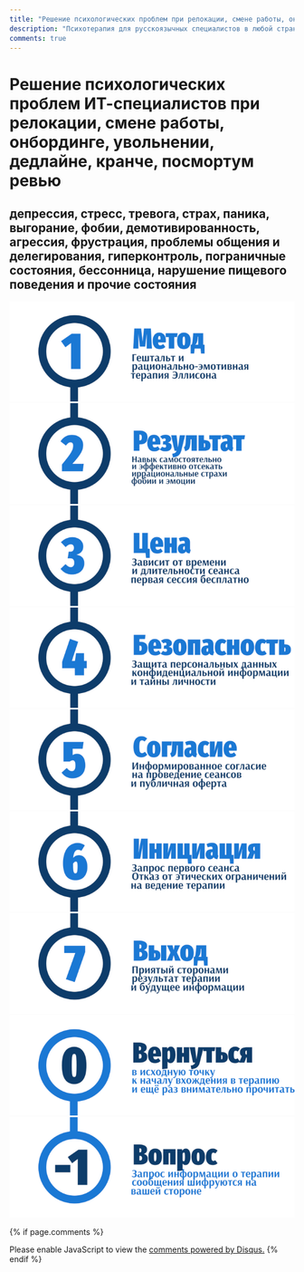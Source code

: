 ```yaml
---
title: "Решение психологических проблем при релокации, смене работы, онбординге, увольнении, дедлайне, кранче, посмортум ревью"
description: "Психотерапия для русскоязычных специалистов в любой стране мира, анонимно, круглосутчно, 24/7"
comments: true
---
```


# Решение психологических проблем ИТ-специалистов при релокации, смене работы, онбординге, увольнении, дедлайне, кранче, посмортум ревью

## депрессия, стресс, тревога, страх, паника, выгорание, фобии, демотивированность, агрессия, фрустрация, проблемы общения и делегирования, гиперконтроль, пограничные состояния, бессонница, нарушение пищевого поведения и прочие состояния

<a href="/method/">![Гештальт, рационально-эмотивная терапия Эллисона, РЭТ](_img/1.png)</a>
<a href="/result/">![Самостоятельное отсечение иррациональных страхов, фобий и эмоций](_img/2.png)</a>
<a href="/value/">![Цена сессии и расчет стоимости психотерапии](_img/3.png)</a>
<a href="/security/">![Безопасность конфиденциальность анонимность психотерапии](_img/4.png)</a>
<a href="/consent/">![Информированное согласие клиента психотерапии](_img/5.png)</a>
<a href="/disclaimer/">![Первая бесплатная сессия консультации психотерапевта](_img/6.png)</a>
<a href="/consent/">![Согласованноый срок и длительность психотерапевтического акта](_img/7.png)</a>
<a href="/">![Psychotherapy for Russian-speaking IT professionals](_img/0.png)</a>	
<a href="https://bit.ly/3yhBEb4" target=_blank>![Вопросы ответы для пациента психотерапевта](_img/-1.png)</a>

{% if page.comments %}
<div id="disqus_thread"></div>
<script>
    /**
    *  RECOMMENDED CONFIGURATION VARIABLES: EDIT AND UNCOMMENT THE SECTION BELOW TO INSERT DYNAMIC VALUES FROM YOUR PLATFORM OR CMS.
    *  LEARN WHY DEFINING THESE VARIABLES IS IMPORTANT: https://disqus.com/admin/universalcode/#configuration-variables    */
    /*
    var disqus_config = function () {
    this.page.url = PAGE_URL;  // Replace PAGE_URL with your page's canonical URL variable
    this.page.identifier = PAGE_IDENTIFIER; // Replace PAGE_IDENTIFIER with your page's unique identifier variable
    };
    */
    (function() { // DON'T EDIT BELOW THIS LINE
    var d = document, s = d.createElement('script');
    s.src = 'https://scr-ru.disqus.com/embed.js';
    s.setAttribute('data-timestamp', +new Date());
    (d.head || d.body).appendChild(s);
    })();
</script>
<noscript>Please enable JavaScript to view the <a href="https://disqus.com/?ref_noscript">comments powered by Disqus.</a></noscript>
{% endif %}
